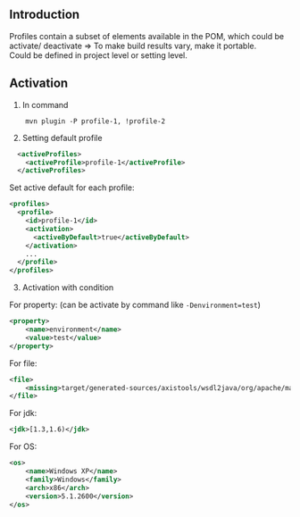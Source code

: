 ## Introduction
Profiles contain a subset of elements available in the POM, which could be activate/ deactivate => To make build results vary, make it portable.  
Could be defined in project level or setting level.
## Activation
1. In command
```shell
    mvn plugin -P profile-1, !profile-2
```
2. Setting default profile
```xml
  <activeProfiles>
    <activeProfile>profile-1</activeProfile>
  </activeProfiles>
```
Set active default for each profile:
```xml
<profiles>
  <profile>
    <id>profile-1</id>
    <activation>
      <activeByDefault>true</activeByDefault>
    </activation>
    ...
  </profile>
</profiles>
```
3. Activation with condition

For property: (can be activate by command like `-Denvironment=test`)
```xml
<property>
    <name>environment</name>
    <value>test</value>
</property>
```
For file:
```xml
<file>
    <missing>target/generated-sources/axistools/wsdl2java/org/apache/maven</missing>
</file>
```
For jdk:
```xml
<jdk>[1.3,1.6)</jdk>
```
For OS:
```xml
<os>
    <name>Windows XP</name>
    <family>Windows</family>
    <arch>x86</arch>
    <version>5.1.2600</version>
</os>
```